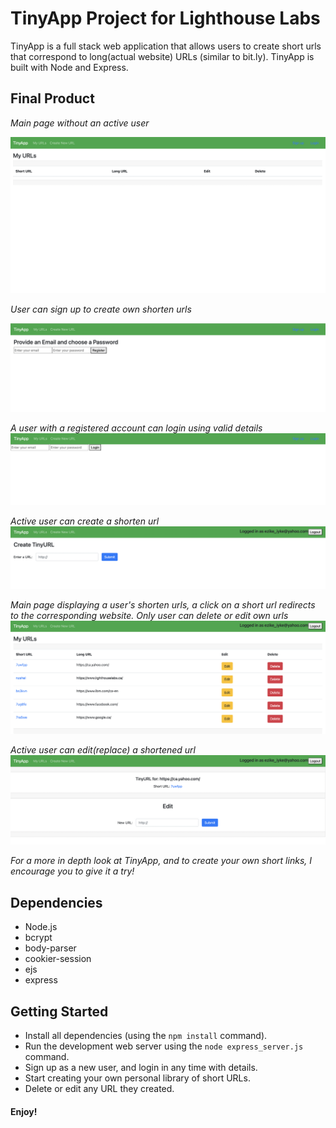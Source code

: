 # **TinyApp Project for Lighthouse Labs**

TinyApp is a full stack web application that allows users to create short urls that correspond to long(actual website) URLs (similar to bit.ly). TinyApp is built with Node and Express.

## Final Product


*Main page without an active user*

!["Screenshot of URLs page with no user logged in"](https://github.com/iezike/tinyapp/blob/main/doc/main-page.png)


*User can sign up to create own shorten urls*

!["Screenshot of registration page"](https://github.com/iezike/tinyapp/blob/main/doc/signUp-page.png)


*A user with a registered account can login using valid details*
!["Screenshot of login page"](https://github.com/iezike/tinyapp/blob/main/doc/login-page.png)


*Active user can create a shorten url*
!["Screenshot of page where user create shorten url"](https://github.com/iezike/tinyapp/blob/main/doc/createUrl-page.png)

*Main page displaying a user's shorten urls, a click on a short url redirects to the corresponding website. Only user can delete or edit own urls*
!["Screenshot of URLs page for specific user"](https://github.com/iezike/tinyapp/blob/main/doc/userUrl-page.png)

*Active user can edit(replace) a shortened url*
!["Screenshot of page user edit url"](https://github.com/iezike/tinyapp/blob/main/doc/edit-page.png)

*For a more in depth look at TinyApp, and to create your own short links, I encourage you to give it a try!*


## Dependencies

- Node.js
- bcrypt
- body-parser
- cookier-session
- ejs
- express


## Getting Started

- Install all dependencies (using the `npm install` command).
- Run the development web server using the `node express_server.js` command.
- Sign up as a new user, and login in any time with details.
- Start creating your own personal library of short URLs.
- Delete or edit any URL they created.


#### Enjoy! 
